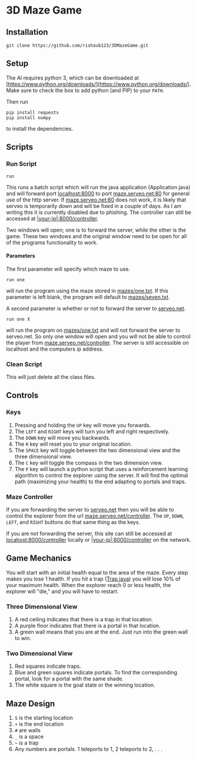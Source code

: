 # 3D Maze Game

## Installation

```batch
git clone https://github.com/rishavb123/3DMazeGame.git
```

## Setup

The AI requires python 3, which can be downloaded at [https://www.python.org/downloads/](https://www.python.org/downloads/). Make sure to check the box to add python (and PIP) to your `PATH`.

Then run

```batch
pip install requests
pip install numpy
```

to install the dependencies.

## Scripts

### Run Script

```batch
run
```

This runs a batch script which will run the java application (Application.java) and will forward port [localhost:8000](localhost:8000) to port [maze.serveo.net:80](maze.serveo.net:80) for general use of the http server. If [maze.serveo.net:80](maze.serveo.net:80) does not work, it is likely that serveo is temporarily down and will be fixed in a couple of days. As I am writing this it is currently disabled due to phishing. The controller can still be accessed at [|your-ip|:8000/controller](|your-ip|:8000/controller).

Two windows will open; one is to forward the server, while the other is the game. These two windows and the original window need to be open for all of the programs functionality to work.

#### Parameters

The first parameter will specify which maze to use.

```batch
run one
```

will run the program using the maze stored in [mazes/one.txt](mazes/one.txt). If this parameter is left blank, the program will default to [mazes/seven.txt](mazes/seven.txt).

A second parameter is whether or not to forward the server to [serveo.net](serveo.net).

```batch
run one X
```

will run the program on [mazes/one.txt](mazes/one.txt) and will not forward the server to serveo.net. So only one window will open and you will not be able to control the player from [maze.serveo.net/controller](maze.serveo.net/controller). The server is still accessible on localhost and the computers ip address.

### Clean Script

This will just delete all the class files.

## Controls

### Keys

1. Pressing and holding the `UP` key will move you forwards.
2. The `LEFT` and `RIGHT` keys will turn you left and right respectively.
3. The `DOWN` key will move you backwards.
4. The `R` key will reset you to your original location.
5. The `SPACE` key will toggle between the two dimensional view and the three dimensional view.
6. The `C` key will toggle the compass in the two dimension view.
7. The `P` key will launch a python script that uses a reinforcement learning algorithm to control the explorer using the server. It will find the optimal path (maximizing your health) to the end adapting to portals and traps.

### Maze Controller

If you are forwarding the server to [serveo.net](serveo.net) then you will be able to control the explorer from the url [maze.serveo.net/controller](maze.serveo.net/controller). The `UP`, `DOWN`, `LEFT`, and `RIGHT` buttons do that same thing as the keys.

If you are not forwarding the server, this site can still be accessed at [locahost:8000/controller](locahost:8000/controller) locally or [|your-ip|:8000/controller](|your-ip|:8000/controller) on the network.

## Game Mechanics

You will start with an initial health equal to the area of the maze. Every step makes you lose 1 health. If you hit a trap ([Trap.java](Trap.java)) you will lose 10% of your maximum health. When the explorer reach 0 or less health, the explorer will "die," and you will have to restart.

### Three Dimensional View

1. A red ceiling indicates that there is a trap in that location.
2. A purple floor indicates that there is a portal in that location.
3. A green wall means that you are at the end. Just run into the green wall to win.

### Two Dimensional View

1. Red squares indicate traps.
2. Blue and green squares indicate portals. To find the corresponding portal, look for a portal with the same shade.
3. The white square is the goal state or the winning location.

## Maze Design

1. `S` is the starting location
2. `+` is the end location
3. `#` are walls
4. `_` is a space
5. `~` is a trap
6. Any numbers are portals. 1 teleports to 1, 2 teleports to 2, . . .
